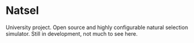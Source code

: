# Natsel
University project. Open source and highly configurable natural selection simulator.
Still in development, not much to see here.
